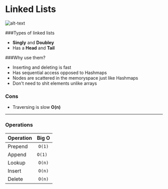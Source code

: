 # Linked Lists

![alt-text](https://www.oreilly.com/library/view/memory-dump-analysis/9781908043368/assets/images/image33.jpg "Linked List 1")

###Types of linked lists
* **Singly** and **Doubley**
* Has a **Head** and **Tail**
  
###Why use them?
* Inserting and deleting is fast
* Has sequential access opposed to Hashmaps
* Nodes are scattered in the memoryspace just like Hashmaps
* Don't need to shit elements unlike arrays

### Cons
* Traversing is slow __O(n)__
---
### Operations

|Operation   | Big O |
|:-----------|:-----:|
| Prepend      | `O(1)`  |
| Append       | `O(1) ` |
| Lookup       | `O(n)`  |
| Insert       | `O(n)`  |
| Delete       | `O(n)`  |





